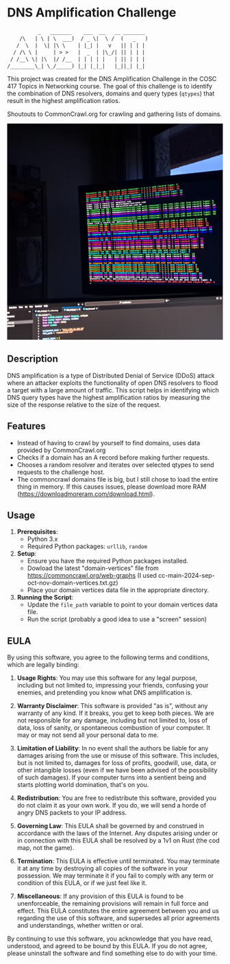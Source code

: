 
# DNS Amplification Challenge
```
          _   _______    ___  __   __ _______ 
    /\   | \ | \  ___)  / _ \|  \ /  (   _   )
   /  \  |  \| |\ \    | |_| |   v   || | | | 
  / /\ \ |     | > >   |  _  | |\_/| || | | | 
 / /__\ \| |\  |/ /__  | | | | |   | || | | | 
/________\_| \_/_____) |_| |_|_|   |_||_| |_| 
```
This project was created for the DNS Amplification Challenge in the COSC 417 Topics in Networking course. The goal of this challenge is to identify the combination of DNS resolvers, domains and query types (`qtypes`) that result in the highest amplification ratios.

Shoutouts to CommonCrawl.org for crawling and gathering lists of domains.

![The script in action](images/inAction.jpg)

## Description

DNS amplification is a type of Distributed Denial of Service (DDoS) attack where an attacker exploits the functionality of open DNS resolvers to flood a target with a large amount of traffic. This script helps in identifying which DNS query types have the highest amplification ratios by measuring the size of the response relative to the size of the request.

## Features

- Instead of having to crawl by yourself to find domains, uses data provided by CommonCrawl.org 
- Checks if a domain has an A record before making further requests.
- Chooses a random resolver and iterates over selected qtypes to send requests to the challenge host.
- The commoncrawl domains file is big, but I still chose to load the entire thing in memory. If this causes issues, please download more RAM (https://downloadmoreram.com/download.html).

## Usage

1. **Prerequisites**:
   - Python 3.x
   - Required Python packages: `urllib`, `random`
2. **Setup**:
   - Ensure you have the required Python packages installed.
   - Dowload the latest "domain-vertices" file from https://commoncrawl.org/web-graphs (I used cc-main-2024-sep-oct-nov-domain-vertices.txt.gz)
   - Place your domain vertices data file in the appropriate directory.
3. **Running the Script**:
   - Update the `file_path` variable to point to your domain vertices data file.
   - Run the script (probably a good idea to use a "screen" session)

## EULA

By using this software, you agree to the following terms and conditions, which are legally binding:

1. **Usage Rights**: You may use this software for any legal purpose, including but not limited to, impressing your friends, confusing your enemies, and pretending you know what DNS amplification is.

2. **Warranty Disclaimer**: This software is provided "as is", without any warranty of any kind. If it breaks, you get to keep both pieces. We are not responsible for any damage, including but not limited to, loss of data, loss of sanity, or spontaneous combustion of your computer. It may or may not send all your personal data to me.

3. **Limitation of Liability**: In no event shall the authors be liable for any damages arising from the use or misuse of this software. This includes, but is not limited to, damages for loss of profits, goodwill, use, data, or other intangible losses (even if we have been advised of the possibility of such damages). If your computer turns into a sentient being and starts plotting world domination, that's on you.

4. **Redistribution**: You are free to redistribute this software, provided you do not claim it as your own work. If you do, we will send a horde of angry DNS packets to your IP address.

5. **Governing Law**: This EULA shall be governed by and construed in accordance with the laws of the Internet. Any disputes arising under or in connection with this EULA shall be resolved by a 1v1 on Rust (the cod map, not the game).

6. **Termination**: This EULA is effective until terminated. You may terminate it at any time by destroying all copies of the software in your possession. We may terminate it if you fail to comply with any term or condition of this EULA, or if we just feel like it.

7. **Miscellaneous**: If any provision of this EULA is found to be unenforceable, the remaining provisions will remain in full force and effect. This EULA constitutes the entire agreement between you and us regarding the use of this software, and supersedes all prior agreements and understandings, whether written or oral.

By continuing to use this software, you acknowledge that you have read, understood, and agreed to be bound by this EULA. If you do not agree, please uninstall the software and find something else to do with your time.

